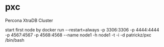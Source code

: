 # pxc
Percona XtraDB Cluster


start first node by
	docker run --restart=always -p 3306:3306 -p 4444:4444 -p 4567:4567 -p 4568:4568 --name node1 -h node1 -t -i -d patrickz/pxc /bin/bash
